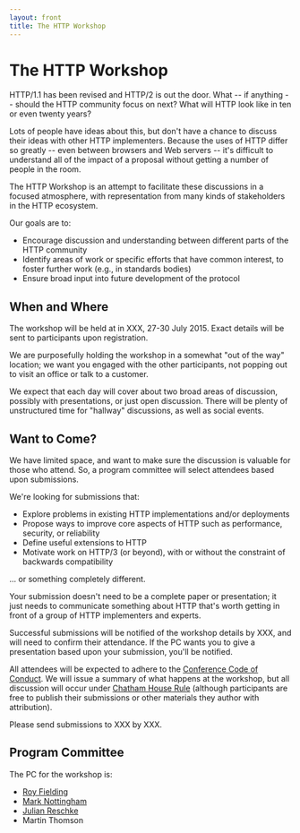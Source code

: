 ```yaml
---
layout: front
title: The HTTP Workshop
---
```


# The HTTP Workshop

<div class="jumbotron">

HTTP/1.1 has been revised and HTTP/2 is out the door. What -- if anything --
should the HTTP community focus on next? What will HTTP look like in ten or
even twenty years?

</div>

Lots of people have ideas about this, but don't have a chance to discuss their
ideas with other HTTP implementers. Because the uses of HTTP differ so greatly
-- even between browsers and Web servers -- it's difficult to understand all
of the impact of a proposal without getting a number of people in the room.

The HTTP Workshop is an attempt to facilitate these discussions in a focused
atmosphere, with representation from many kinds of stakeholders in the HTTP
ecosystem.

Our goals are to:

* Encourage discussion and understanding between different parts of the HTTP community
* Identify areas of work or specific efforts that have common interest, to foster further work (e.g., in standards bodies)
* Ensure broad input into future development of the protocol


## When and Where

The workshop will be held at in XXX, 27-30 July 2015. Exact details will be
sent to participants upon registration.

We are purposefully holding the workshop in a somewhat "out of the way"
location; we want you engaged with the other participants, not popping out to
visit an office or talk to a customer.

We expect that each day will cover about two broad areas of discussion,
possibly with presentations, or just open discussion. There will be plenty of
unstructured time for "hallway" discussions, as well as social events.


## Want to Come?

We have limited space, and want to make sure the discussion is valuable for
those who attend. So, a program committee will select attendees based upon
submissions.

We're looking for submissions that:

* Explore problems in existing HTTP implementations and/or deployments
* Propose ways to improve core aspects of HTTP such as performance, security, or reliability 
* Define useful extensions to HTTP
* Motivate work on HTTP/3 (or beyond), with or without the constraint of backwards compatibility

... or something completely different.

Your submission doesn't need to be a complete paper or presentation; it just
needs to communicate something about HTTP that's worth getting in front of a
group of HTTP implementers and experts. 

Successful submissions will be notified of the workshop details by XXX, and
will need to confirm their attendance. If the PC wants you to give a
presentation based upon your submission, you'll be notified.

All attendees will be expected to adhere to the [Conference Code of
Conduct](http://confcodeofconduct.com). We will issue a summary of what happens
at the workshop, but all discussion will occur under [Chatham House
Rule](http://www.chathamhouse.org/about/chatham-house-rule) (although
participants are free to publish their submissions or other materials they
author with attribution).

Please send submissions to XXX by XXX.


## Program Committee

The PC for the workshop is:

* [Roy Fielding](http://roy.gbiv.com/)
* [Mark Nottingham](https://www.mnot.net/)
* [Julian Reschke](http://www.julian-reschke.de)
* Martin Thomson


